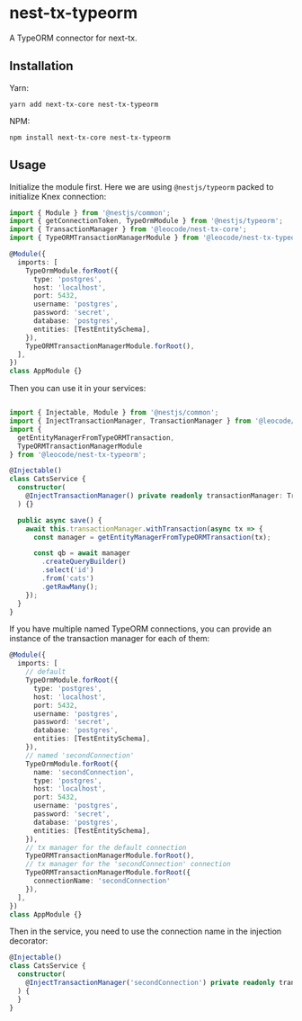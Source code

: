 # nest-tx-typeorm

A TypeORM connector for next-tx.

## Installation

Yarn:

```
yarn add next-tx-core nest-tx-typeorm
```

NPM:

```
npm install next-tx-core nest-tx-typeorm
```

## Usage

Initialize the module first. Here we are using `@nestjs/typeorm` packed to initialize Knex connection:

```typescript
import { Module } from '@nestjs/common';
import { getConnectionToken, TypeOrmModule } from '@nestjs/typeorm';
import { TransactionManager } from '@leocode/nest-tx-core';
import { TypeORMTransactionManagerModule } from '@leocode/nest-tx-typeorm';

@Module({
  imports: [
    TypeOrmModule.forRoot({
      type: 'postgres',
      host: 'localhost',
      port: 5432,
      username: 'postgres',
      password: 'secret',
      database: 'postgres',
      entities: [TestEntitySchema],
    }),
    TypeORMTransactionManagerModule.forRoot(),
  ],
})
class AppModule {}
```

Then you can use it in your services:

```typescript

import { Injectable, Module } from '@nestjs/common';
import { InjectTransactionManager, TransactionManager } from '@leocode/nest-tx-core';
import {
  getEntityManagerFromTypeORMTransaction,
  TypeORMTransactionManagerModule
} from '@leocode/nest-tx-typeorm';

@Injectable()
class CatsService {
  constructor(
    @InjectTransactionManager() private readonly transactionManager: TransactionManager,
  ) {}

  public async save() {
    await this.transactionManager.withTransaction(async tx => {
      const manager = getEntityManagerFromTypeORMTransaction(tx);

      const qb = await manager
        .createQueryBuilder()
        .select('id')
        .from('cats')
        .getRawMany();
    });
  }
}
```

If you have multiple named TypeORM connections, you can provide an instance of the transaction manager for each of them:

```typescript
@Module({
  imports: [
    // default
    TypeOrmModule.forRoot({
      type: 'postgres',
      host: 'localhost',
      port: 5432,
      username: 'postgres',
      password: 'secret',
      database: 'postgres',
      entities: [TestEntitySchema],
    }),
    // named 'secondConnection'
    TypeOrmModule.forRoot({
      name: 'secondConnection',
      type: 'postgres',
      host: 'localhost',
      port: 5432,
      username: 'postgres',
      password: 'secret',
      database: 'postgres',
      entities: [TestEntitySchema],
    }),
    // tx manager for the default connection
    TypeORMTransactionManagerModule.forRoot(),
    // tx manager for the 'secondConnection' connection
    TypeORMTransactionManagerModule.forRoot({
      connectionName: 'secondConnection'
    }),
  ],
})
class AppModule {}
```

Then in the service, you need to use the connection name in the injection decorator:

```typescript
@Injectable()
class CatsService {
  constructor(
    @InjectTransactionManager('secondConnection') private readonly transactionManager: TransactionManager,
  ) {
  }
}
```
